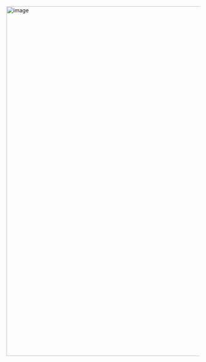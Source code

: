 <img width="619" height="915" alt="image" src="https://github.com/user-attachments/assets/0bdccec5-849f-44ef-a7f9-3a2192fdb075" />

